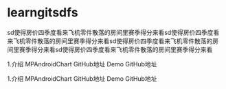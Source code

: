 # learngitsdfs
sd使得房价四季度看来飞机零件散落的房间里赛季得分来看sd使得房价四季度看来飞机零件散落的房间里赛季得分来看sd使得房价四季度看来飞机零件散落的房间里赛季得分来看sd使得房价四季度看来飞机零件散落的房间里赛季得分来看



1.介绍
MPAndroidChart GitHub地址
Demo GitHub地址






1.介绍
MPAndroidChart GitHub地址
Demo GitHub地址








































